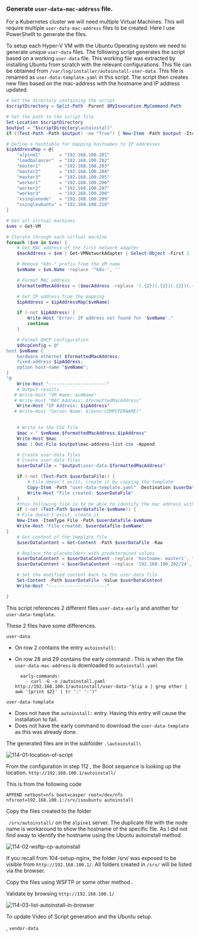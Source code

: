 

### Generate `user-data-mac-address` file.

For a Kubernetes cluster we will need multiple Virtual Machines. This will require multiple `user-data-mac-address` files to be created. Here I use PowerShellt to generate the files.

To setup each Hyper-V VM with the Ubuntu Operating system we need to generate unique `user-data` files. The following script generates the script based on a working `user-data` file. This working file was extracted by installing Ubuntu from scratch with the relevant configurations. This file can be obtained from `/var/log/installer/autoinstall-user-data`. This file is renamed as `user-data-template.yaml` in this script. The script then creates new files based on the mac-address with the hostname and IP address updated.  

```powershell
# Get the directory containing the script
$scriptDirectory = Split-Path -Parent $MyInvocation.MyCommand.Path

# Set the path to the script file
Set-Location $scriptDirectory
$output = "$scriptDirectory\autoinstall"
if ((Test-Path -Path $output) -ne "True") { New-Item -Path $output -ItemType Directory }

# Define a hashtable for mapping hostnames to IP addresses
$ipAddressMap = @{
    "alpine1"       = "192.168.100.201"
    "loadbalancer"  = "192.168.100.202"
    "master1"       = "192.168.100.203"
    "master2"       = "192.168.100.204"
    "master3"       = "192.168.100.205"
    "worker1"       = "192.168.100.206"
    "worker2"       = "192.168.100.207"
    "worker3"       = "192.168.100.208"
    "xsinglenode"   = "192.168.100.209"
    "xsingleubuntu" = "192.168.100.210"
}

# Get all virtual machines
$vms = Get-VM

# Iterate through each virtual machine
foreach ($vm in $vms) {
    # Get MAC address of the first network adapter
    $macAddress = $vm | Get-VMNetworkAdapter | Select-Object -First 1 | Select-Object -ExpandProperty MacAddress

    # Remove "k8s-" prefix from the VM name
    $vmName = $vm.Name -replace '^k8s-', ''

    # Format MAC address
    $formattedMacAddress = ($macAddress -replace '(.{2})(.{2})(.{2})(.{2})(.{2})(.{2})', '$1-$2-$3-$4-$5-$6').ToLower()

    # Get IP address from the mapping
    $ipAddress = $ipAddressMap[$vmName]

    if (-not $ipAddress) {
        Write-Host "Error: IP address not found for '$vmName'."
        continue
    }

    # Format DHCP configuration
    $dhcpConfig = @"
host $vmName {
    hardware ethernet $formattedMacAddress;
    fixed-address $ipAddress;
    option host-name "$vmName";
}
"@
    Write-Host "----------------------"
    # Output results
   # Write-Host "VM Name: $vmName"
   # Write-Host "MAC Address: $formattedMacAddress"
    Write-Host "IP Address: $ipAddress"
   # Write-Host "Server Name: $($env:COMPUTERNAME)"
    

    # Write to the CSV file
    $mac = " $vmName,$formattedMacAddress,$ipAddress"
    Write-Host $mac
    $mac | Out-File $output\mac-address-list.csv -Append

    # Create user-data files
    # Create user-data files
    $userDataFile = "$output\user-data-$formattedMacAddress"

    if (-not (Test-Path $userDataFile)) {
        # File doesn't exist, create it by copying the template
        Copy-Item -Path "user-data-template.yaml" -Destination $userDataFile
        Write-Host "File created: $userDataFile"
    }
    #this following file is to be able to identify the mac address with hostname directly from the filename
    if (-not (Test-Path $userdatafile-$vmName)) {
    # File doesn't exist, create it
    New-Item -ItemType File -Path $userdatafile-$vmName 
    Write-Host "File created: $userdatafile-$vmName"
} 
    # Get content of the template file
    $userDataContent = Get-Content -Path $userDataFile -Raw

    # Replace the placeholders with predetermined values
    $userDataContent = $userDataContent -replace 'hostname: master1', "hostname: $vmName"
    $userDataContent = $userDataContent -replace '192.168.100.202/24', "$ipAddress/24"

    # Set the modified content back to the user-data file
    Set-Content -Path $userDataFile -Value $userDataContent
    Write-Host "----------------------"

}

```

This script references 2 different files `user-data-early` and another for `user-data-template`.

These 2 files have some differences. 

`user-data`  

- On row 2 contains the entry `autoinstall:` 

- On row 28 and 29 contains the early command . This is when the file `user-data-mac-address` is downloaded to `autoinstall.yaml`

  ``` user-data-early
    early-commands:
      - curl -G -o /autoinstall.yaml http://192.168.100.1/autoinstall/user-data-"$(ip a | grep ether | awk '{print $2}' | tr ':' '-')"
  ```

 `user-data-template`

- Does not have the  `autoinstall:`  entry. Having this entry will cause the installation to fail.
- Does not have the early command to download the `user-data-template` as this was already done.



The generated files are in the subfolder  `.\autoinstall\`

![114-01-location-of-script](G:\kubernetes-lab\kubernetes-lab-setup\Document\screenshots\114-01-location-of-script.png)

From the configuration in step 112 , the Boot sequence is looking up the location. `http://192.168.100.1/autoinstall/`

This is from the following code

```
APPEND netboot=nfs boot=casper root=/dev/nfs nfsroot=192.168.100.1:/srv/isoubuntu autoinstall 
```

Copy the files created to the folder 

` /srv/autoinstall/` on the `alpine1` server. The duplicate file with the node name is workaround to show the hostname of the specific file. As I did not find away to identify the hostname using the Ubuntu autoinstall method.

![114-02-wsftp-cp-autoinstall](G:\kubernetes-lab\kubernetes-lab-setup\Document\screenshots\114-02-wsftp-cp-autoinstall.png)

If you recall from 104-setup-nginx, the folder /srv/ was exposed to be visible from `http://192.168.100.1/`. All folders created in `/srv/` will be listed via the browser.

Copy the files using WSFTP or some other method . 

Validate by browsing `http://192.168.100.1/`



![114-03-list-autoinstall-in-browser](G:\kubernetes-lab\kubernetes-lab-setup\Document\screenshots\114-03-list-autoinstall-in-browser.png)

To update Video of Script generation and the Ubuntu setup.

, `vendor-data` 
